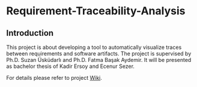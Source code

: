 # Requirement-Traceability-Analysis

## Introduction 

This project is about developing a tool to automatically visualize traces between requirements and software artifacts. The project is supervised by Ph.D. Suzan Üsküdarlı and Ph.D. Fatma Başak Aydemir. It will be presented as bachelor thesis of Kadir Ersoy and Ecenur Sezer. 

For details please refer to project [Wiki](https://github.com/ersoykadir/Requirement-Traceability-Analysis/wiki).

